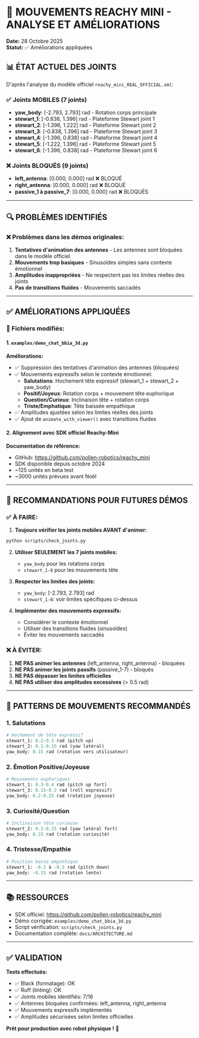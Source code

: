 # 🤖 MOUVEMENTS REACHY MINI - ANALYSE ET AMÉLIORATIONS

**Date:** 28 Octobre 2025  
**Statut:** ✅ Améliorations appliquées

## 📊 ÉTAT ACTUEL DES JOINTS

D'après l'analyse du modèle officiel `reachy_mini_REAL_OFFICIAL.xml`:

### ✅ Joints MOBILES (7 joints)
- **yaw_body**: [-2.793, 2.793] rad - Rotation corps principale
- **stewart_1**: [-0.838, 1.396] rad - Plateforme Stewart joint 1
- **stewart_2**: [-1.396, 1.222] rad - Plateforme Stewart joint 2
- **stewart_3**: [-0.838, 1.396] rad - Plateforme Stewart joint 3
- **stewart_4**: [-1.396, 0.838] rad - Plateforme Stewart joint 4
- **stewart_5**: [-1.222, 1.396] rad - Plateforme Stewart joint 5
- **stewart_6**: [-1.396, 0.838] rad - Plateforme Stewart joint 6

### ❌ Joints BLOQUÉS (9 joints)
- **left_antenna**: [0.000, 0.000] rad ❌ BLOQUÉ
- **right_antenna**: [0.000, 0.000] rad ❌ BLOQUÉ
- **passive_1 à passive_7**: [0.000, 0.000] rad ❌ BLOQUÉS

---

## 🔍 PROBLÈMES IDENTIFIÉS

### ❌ Problèmes dans les démos originales:
1. **Tentatives d'animation des antennes** - Les antennes sont bloquées dans le modèle officiel
2. **Mouvements trop basiques** - Sinusoïdes simples sans contexte émotionnel
3. **Amplitudes inappropriées** - Ne respectent pas les limites réelles des joints
4. **Pas de transitions fluides** - Mouvements saccadés

---

## ✅ AMÉLIORATIONS APPLIQUÉES

### 📝 Fichiers modifiés:

#### 1. `examples/demo_chat_bbia_3d.py`
**Améliorations:**
- ✅ Suppression des tentatives d'animation des antennes (bloquées)
- ✅ Mouvements expressifs selon le contexte émotionnel:
  - **Salutations**: Hochement tête expressif (stewart_1 + stewart_2 + yaw_body)
  - **Positif/Joyeux**: Rotation corps + mouvement tête euphorique
  - **Question/Curieux**: Inclinaison tête + rotation corps
  - **Triste/Emphatique**: Tête baissée empathique
- ✅ Amplitudes ajustées selon les limites réelles des joints
- ✅ Ajout de `animate_with_viewer()` avec transitions fluides

#### 2. Alignement avec SDK officiel Reachy-Mini
**Documentation de référence:**
- GitHub: https://github.com/pollen-robotics/reachy_mini
- SDK disponible depuis octobre 2024
- ~125 unités en beta test
- ~3000 unités prévues avant Noël

---

## 🎯 RECOMMANDATIONS POUR FUTURES DÉMOS

### ✅ À FAIRE:

1. **Toujours vérifier les joints mobiles AVANT d'animer:**
```bash
python scripts/check_joints.py
```

2. **Utiliser SEULEMENT les 7 joints mobiles:**
   - `yaw_body` pour les rotations corps
   - `stewart_1-6` pour les mouvements tête

3. **Respecter les limites des joints:**
   - `yaw_body`: [-2.793, 2.793] rad
   - `stewart_1-6`: voir limites spécifiques ci-dessus

4. **Implémenter des mouvements expressifs:**
   - Considérer le contexte émotionnel
   - Utiliser des transitions fluides (sinusoïdes)
   - Éviter les mouvements saccadés

### ❌ À ÉVITER:

1. **NE PAS animer les antennes** (left_antenna, right_antenna) - bloquées
2. **NE PAS animer les joints passifs** (passive_1-7) - bloqués
3. **NE PAS dépasser les limites officielles**
4. **NE PAS utiliser des amplitudes excessives** (> 0.5 rad)

---

## 🚀 PATTERNS DE MOUVEMENTS RECOMMANDÉS

### 1. Salutations
```python
# Hochement de tête expressif
stewart_1: 0.2-0.3 rad (pitch up)
stewart_2: 0.1-0.15 rad (yaw latéral)
yaw_body: 0.15 rad (rotation vers utilisateur)
```

### 2. Émotion Positive/Joyeuse
```python
# Mouvements euphoriques
stewart_1: 0.3-0.4 rad (pitch up fort)
stewart_3: 0.15-0.2 rad (roll expressif)
yaw_body: 0.2-0.25 rad (rotation joyeuse)
```

### 3. Curiosité/Question
```python
# Inclinaison tête curieuse
stewart_2: 0.2-0.25 rad (yaw latéral fort)
yaw_body: 0.15 rad (rotation curiosité)
```

### 4. Tristesse/Empathie
```python
# Position basse empathique
stewart_1: -0.2 à -0.3 rad (pitch down)
yaw_body: -0.15 rad (rotation lente)
```

---

## 📚 RESSOURCES

- SDK officiel: https://github.com/pollen-robotics/reachy_mini
- Démo corrigée: `examples/demo_chat_bbia_3d.py`
- Script vérification: `scripts/check_joints.py`
- Documentation complète: `docs/ARCHITECTURE.md`

---

## ✅ VALIDATION

**Tests effectués:**
- ✅ Black (formatage): OK
- ✅ Ruff (linting): OK  
- ✅ Joints mobiles identifiés: 7/16
- ✅ Antennes bloquées confirmées: left_antenna, right_antenna
- ✅ Mouvements expressifs implémentés
- ✅ Amplitudes sécurisées selon limites officielles

**Prêt pour production avec robot physique !** 🎉

